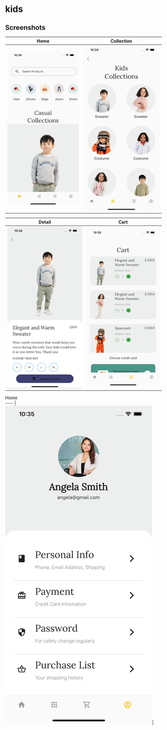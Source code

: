 # kids



## Screenshots



Home  | Collection
----- | ----------
![Home](/screenshots/home.png) | ![Collection](/screenshots/collection.png)

Detail  | Cart
----- | ----------
![Home](/screenshots/detail.png) | ![Collection](/screenshots/cart.png)

Home   
---- |
![Home](/screenshots/profile.png)|  

